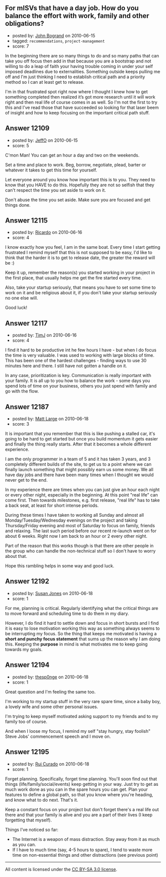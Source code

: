 ## For mISVs that have a day job. How do you balance the effort with work, family and other obligations?

- posted by: [John Bogrand](https://stackexchange.com/users/-1/3577-john-bogrand) on 2010-06-15
- tagged: `recommendations`, `project-management`
- score: 7

In the beginning there are so many things to do and so many paths that can take you off focus then add in that because you are a bootstrap and not willing to do a leap of faith your having trouble coming in under your self imposed deadlines due to externalities.  Something outside keeps pulling me off and I'm just thinking I need to establish critical path and a priority method so I can at least get to release.  

I'm in that frustrated spot right now where I thought I knew how to get something completed then realized it’s got more research until it will work right and then real life of course comes in as well.  So I'm not the first to try this and I've read those that have succeeded so looking for that laser beem of insight and how to keep focusing on the important critical path stuff.





## Answer 12109

- posted by: [JeffO](https://stackexchange.com/users/-1/1796-jeffo) on 2010-06-15
- score: 5

C'mon Man! You can get an hour a day and two on the weekends.

Set a time and place to work. Beg, borrow, negotiate, plead, barter or whatever it takes to get this time for yourself.

Let everyone around you know how important this is to you. They need to know that you HAVE to do this. Hopefully they are not so selfish that they can't respect the time you set aside to work on it. 

Don't abuse the time you set aside. Make sure you are focused and get things done. 


## Answer 12115

- posted by: [Ricardo](https://stackexchange.com/users/-1/42-ricardo) on 2010-06-16
- score: 4

I know exactly how you feel, I am in the same boat. Every time I start getting frustrated I remind myself that this is not supposed to be easy, I'd like to think that the harder it is to get to release date, the greater the reward will be :) 

Keep it up, remember the reason(s) you started working in your project in the first place, that usually helps me get the fire started every time. 

Also, take your startup seriously, that means you have to set some time to work on it and be religious about it, if you don't take your startup seriously no one else will. 

Good luck!


## Answer 12117

- posted by: [TimJ](https://stackexchange.com/users/-1/1172-timj) on 2010-06-16
- score: 4

I find it hard to be productive int he few hours I have - but when I do focus the time is very valuable.  I was used to working with large blocks of time.  This has been one of the hardest challenges - finding ways to use 30 minutes here and there.  I still have not gotten a handle on it.

In any case, prioritization is key.  Communication is really important with your family.  It is all up to you how to balance the work - some days you spend lots of time on your business, others you just spend with family and go with the flow.


## Answer 12187

- posted by: [Matt Large](https://stackexchange.com/users/-1/3674-matt-large) on 2010-06-18
- score: 3

It is important that you remember that this is like pushing a stalled car, it's going to be hard to get started but once you build momentum it gets easier and finally the thing really starts. After that it becomes a whole different experience.

I am the only programmer in a team of 5 and it has taken 3 years, and 3 completely different builds of the site, to get us to a point where we can finally launch something that might possibly earn us some money. We all have day jobs and there have been many times when I thought we would never get to the end.

In my experience there are times when you can just give an hour each night or every other night, especially in the beginning. At this point "real life" can come first. Then towards milestones, e.g. first release, "real life" has to take a back seat, at least for short intense periods.

During these times I have taken to working all Sunday and almost all Monday/Tuesday/Wednesday evenings on the project and taking Thursday/Friday evening and most of Saturday to focus on family, friends and relaxing. The last such period before our recent re-launch went on for about 6 weeks. Right now I am back to an hour or 2 every other night.

Part of the reason that this works though is that there are other people in the group who can handle the non-technical stuff so I don't have to worry about that.

Hope this rambling helps in some way and good luck.


## Answer 12192

- posted by: [Susan Jones](https://stackexchange.com/users/-1/2737-susan-jones) on 2010-06-18
- score: 1

For me, planning is critical. Regularly identifying what the critical things are to move forward and scheduling time to do them in my diary. 

However, I do find it hard to settle down and focus in short bursts and I find it is easy to lose motivation working this way as something always seems to be interrupting my focus. So the thing that keeps me motivated is having a **short and punchy focus statement** that sums up the reason why I am doing this. Keeping the **purpose** in mind is what motivates me to keep going towards my goals.


## Answer 12194

- posted by: [thesp0nge](https://stackexchange.com/users/-1/627-thesp0nge) on 2010-06-18
- score: 1

Great question and I'm feeling the same too.

I'm working to my startup stuff in the very rare spare time, since a baby boy, a lovely wife and some other personal issues.

I'm trying to keep myself motivated asking support to my friends and to my family too of course.

And when I loose my focus, I remind my self "stay hungry, stay foolish" Steve Jobs' commencement speech and I move on.


## Answer 12195

- posted by: [Rui Curado](https://stackexchange.com/users/-1/865-rui-curado) on 2010-06-18
- score: 1

Forget planning. Specifically, forget time planning. You'll soon find out that things (life/family/social/events) keep getting in your way. Just try to get as much work done as you can in the spare hours you can get. Plan your features to define a global path, so that you know where you're heading, and know what to do next. That's it.

Keep a constant focus on your project but don't forget there's a real life out there and that your family is alive and you are a part of their lives (I keep forgetting that myself).

Things I've noticed so far:

- The Internet is a weapon of mass distraction. Stay away from it as much as you can.
- If I have to much time (say, 4-5 hours to spare), I tend to waste more time on non-essential things and other distractions (see previous point)




---

All content is licensed under the [CC BY-SA 3.0 license](https://creativecommons.org/licenses/by-sa/3.0/).
